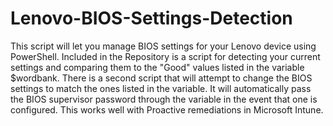 # Lenovo-BIOS-Settings-Detection
This script will let you manage BIOS settings for your Lenovo device using PowerShell. Included in the Repository is a script for detecting your current settings and comparing them to the "Good" values listed in the variable $wordbank. There is a second script that will attempt to change the BIOS settings to match the ones listed in the variable. It will automatically pass the BIOS supervisor password through the variable in the event that one is configured. This works well with Proactive remediations in Microsoft Intune. 
